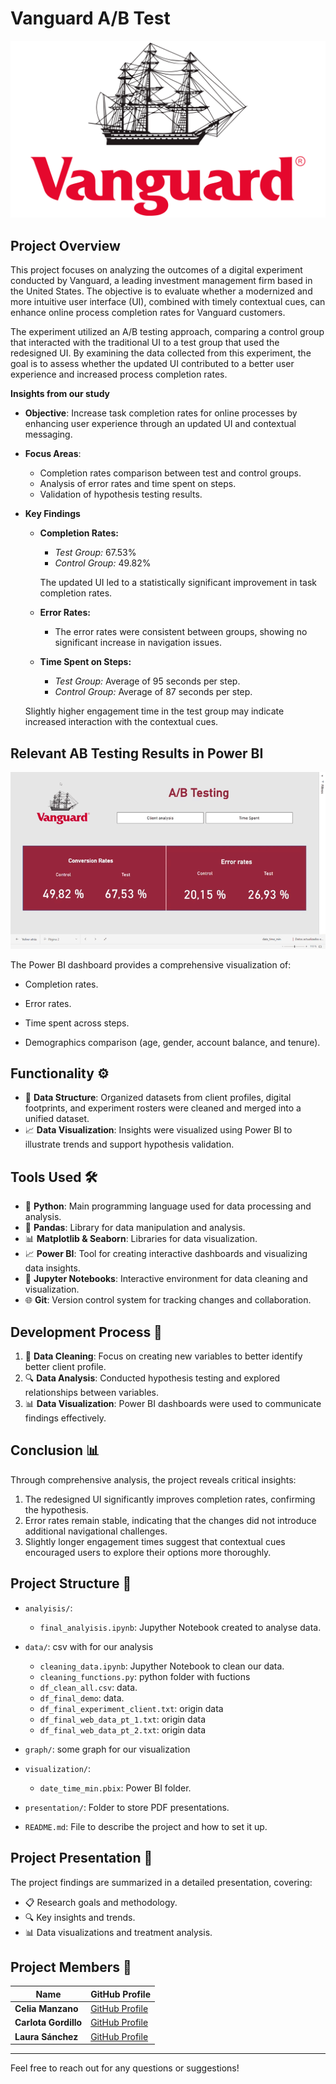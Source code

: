 # Vanguard A/B Test

![Descripción de la imagen](Vanguard-Emblem.png) 

## Project Overview 

This project focuses on analyzing the outcomes of a digital experiment conducted by Vanguard, a leading investment management firm based in the United States. The objective is to evaluate whether a modernized and more intuitive user interface (UI), combined with timely contextual cues, can enhance online process completion rates for Vanguard customers.

The experiment utilized an A/B testing approach, comparing a control group that interacted with the traditional UI to a test group that used the redesigned UI. By examining the data collected from this experiment, the goal is to assess whether the updated UI contributed to a better user experience and increased process completion rates.


**Insights from our study**


- **Objective**: Increase task completion rates for online processes by enhancing user experience through an updated UI and contextual messaging.
- **Focus Areas**:
  - Completion rates comparison between test and control groups.
  - Analysis of error rates and time spent on steps.
  - Validation of hypothesis testing results.
- **Key Findings**
    - **Completion Rates:**
        - *Test Group:* 67.53%
        - *Control Group:* 49.82%
          
      The updated UI led to a statistically significant improvement in task completion rates.

    - **Error Rates:**
        - The error rates were consistent between groups, showing no significant increase in navigation issues.

     - **Time Spent on Steps:**
        - *Test Group:* Average of 95 seconds per step.
        - *Control Group:* Average of 87 seconds per step.

    Slightly higher engagement time in the test group may indicate increased interaction with the contextual cues.
          

## Relevant AB Testing Results in Power BI

![Visualización de Power BI](powerbi-visualization.gif)

The Power BI dashboard provides a comprehensive visualization of:

- Completion rates.

- Error rates.

- Time spent across steps.

- Demographics comparison (age, gender, account balance, and tenure).


## Functionality ⚙️

- 🧹 **Data Structure**: Organized datasets from client profiles, digital footprints, and experiment rosters were cleaned and merged into a unified dataset.
- 📈 **Data Visualization**: Insights were visualized using Power BI to illustrate trends and support hypothesis validation.

## Tools Used 🛠️

- 🐍 **Python**: Main programming language used for data processing and analysis.
- 🐼 **Pandas**: Library for data manipulation and analysis.
- 📊 **Matplotlib & Seaborn**: Libraries for data visualization.
- 📈 **Power BI**: Tool for creating interactive dashboards and visualizing data insights.
- 📓 **Jupyter Notebooks**: Interactive environment for data cleaning and visualization.
- 🌐 **Git**: Version control system for tracking changes and collaboration.

## Development Process 🚀

1. 🧹 **Data Cleaning**: Focus on creating new variables to better identify better client profile.
2. 🔍 **Data Analysis**: Conducted hypothesis testing and explored relationships between variables.
3. 📊 **Data Visualization**:  Power BI dashboards were used to communicate findings effectively.




## Conclusion 📊
Through comprehensive analysis, the project reveals critical insights:

1. The redesigned UI significantly improves completion rates, confirming the hypothesis.
2. Error rates remain stable, indicating that the changes did not introduce additional navigational challenges.
3. Slightly longer engagement times suggest that contextual cues encouraged users to explore their options more thoroughly.



## Project Structure 📁

- `analyisis/`:
    - `final_analyisis.ipynb`: Jupyther Notebook created to analyse data.
- `data/`: csv with for our analysis
    - `cleaning_data.ipynb`: Jupyther Notebook to clean our data.
    - `cleaning_functions.py`: python folder with fuctions
    - `df_clean_all.csv`: data.
    - `df_final_demo`: data.
    - `df_final_experiment_client.txt`: origin data
    - `df_final_web_data_pt_1.txt`: origin data
    - `df_final_web_data_pt_2.txt`: origin data

- `graph/`: some graph for our visualization

- `visualization/`:
    
  - `date_time_min.pbix`: Power BI folder.

- `presentation/`:  Folder to store PDF presentations.
- `README.md`: File to describe the project and how to set it up.


## Project Presentation 🎤

The project findings are summarized in a detailed presentation, covering:

- 📋 Research goals and methodology.
- 🔍 Key insights and trends.
- 📊 Data visualizations and treatment analysis.



## Project Members 👥

| Name       | GitHub Profile                           |
|------------|------------------------------------------|
| **Celia Manzano** | [GitHub Profile](https://github.com/cemanzanoc) |
| **Carlota Gordillo** | [GitHub Profile](https://github.com/carlotagordillo2) |
| **Laura Sánchez** | [GitHub Profile](https://github.com/laurasanchez20) |
----

Feel free to reach out for any questions or suggestions!
